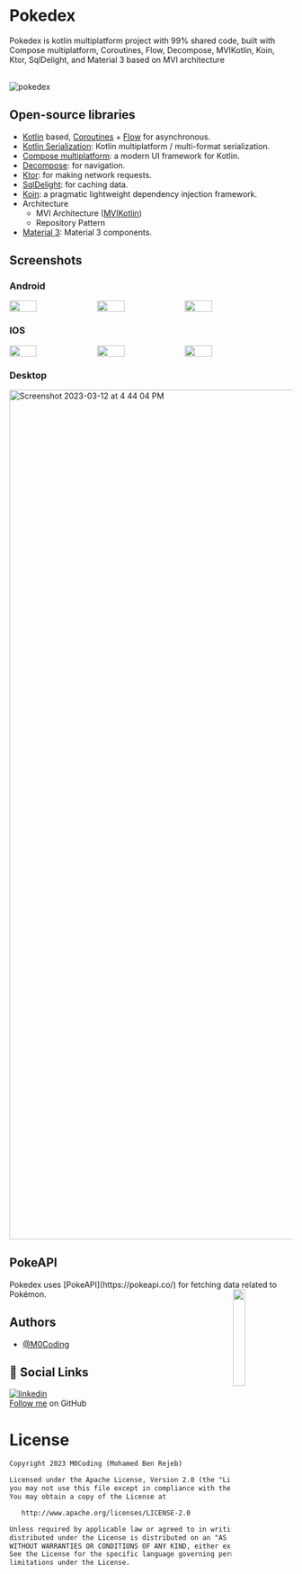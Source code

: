 # Pokedex

Pokedex is kotlin multiplatform project with 99% shared code, built with Compose multiplatform, Coroutines, Flow, Decompose, MVIKotlin, Koin, Ktor, SqlDelight, and Material 3 based on MVI architecture
<br>
<br>

![pokedex](https://user-images.githubusercontent.com/41842296/224551967-1c09e59d-25c2-4a7b-ace8-4676cfd26672.png)

## Open-source libraries
- [Kotlin](https://kotlinlang.org/) based, [Coroutines](https://github.com/Kotlin/kotlinx.coroutines) + [Flow](https://kotlin.github.io/kotlinx.coroutines/kotlinx-coroutines-core/kotlinx.coroutines.flow/) for asynchronous.
- [Kotlin Serialization](https://github.com/Kotlin/kotlinx.serialization): Kotlin multiplatform / multi-format serialization.
- [Compose multiplatform](https://github.com/JetBrains/compose-multiplatform): a modern UI framework for Kotlin.
- [Decompose](https://github.com/arkivanov/Decompose): for navigation.
- [Ktor](https://github.com/ktorio/ktor): for making network requests.
- [SqlDelight](https://github.com/cashapp/sqldelight): for caching data.
- [Koin](https://github.com/InsertKoinIO/koin): a pragmatic lightweight dependency injection framework.
- Architecture
  - MVI Architecture ([MVIKotlin](https://github.com/arkivanov/MVIKotlin/))
  - Repository Pattern
- [Material 3](https://m3.material.io/components): Material 3 components.

## Screenshots
  ### Android
  
  <div style="display: flex; width: 100%">
  <img src="https://user-images.githubusercontent.com/41842296/224555659-f75bcddc-21a9-42f4-804d-198a5f06dcb1.png" width="31%"/>
  <img src="https://user-images.githubusercontent.com/41842296/224555672-03a6dcd5-f26f-4ecf-aa1e-3db66d278b8b.png" width="31%"/>
  <img src="https://user-images.githubusercontent.com/41842296/224555677-1fc807fc-57c6-46e0-bb27-afa085181a5c.png" width="31%"/>
  </div>
  
  ### IOS
  
  <div style="display: flex">
  <img src="https://user-images.githubusercontent.com/41842296/224555698-71d1fb5d-9359-483b-8d98-64f952a44a60.png" width="31%"/>
  <img src="https://user-images.githubusercontent.com/41842296/224555703-5a53cc2c-5375-4b07-bac1-aed03f34ca87.png" width="31%"/>
  <img src="https://user-images.githubusercontent.com/41842296/224555708-05edf0fa-7b74-4f2b-b4fd-f4d7d82e911b.png" width="31%"/>
  </div>
  
  ### Desktop
  <img width="1511" alt="Screenshot 2023-03-12 at 4 44 04 PM" src="https://user-images.githubusercontent.com/41842296/224555755-5d033ac5-061e-41d7-92b1-4e5c807dfb67.png">



## PokeAPI

<div>
Pokedex uses [PokeAPI](https://pokeapi.co/) for fetching data related to Pokémon.

<img src="https://user-images.githubusercontent.com/24237865/83422649-d1b1d980-a464-11ea-8c91-a24fdf89cd6b.png" align="right" width="21%"/>
</div>

## Authors

- [@M0Coding](https://www.github.com/M0Coding)


## 🔗 Social Links
[![linkedin](https://img.shields.io/badge/linkedin-0A66C2?style=for-the-badge&logo=linkedin&logoColor=white)](https://www.linkedin.com/in/mohamed-benrejeb/) <br>
[Follow me](https://github.com/M0Coding) on GitHub


# License
```xml
Copyright 2023 M0Coding (Mohamed Ben Rejeb)

Licensed under the Apache License, Version 2.0 (the "License");
you may not use this file except in compliance with the License.
You may obtain a copy of the License at

   http://www.apache.org/licenses/LICENSE-2.0

Unless required by applicable law or agreed to in writing, software
distributed under the License is distributed on an "AS IS" BASIS,
WITHOUT WARRANTIES OR CONDITIONS OF ANY KIND, either express or implied.
See the License for the specific language governing permissions and
limitations under the License.
```
